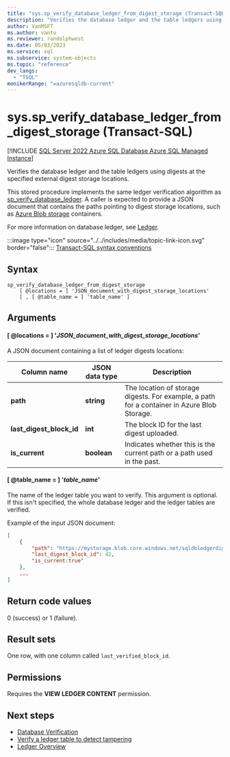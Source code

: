 ```yaml
---
title: "sys.sp_verify_database_ledger_from_digest_storage (Transact-SQL)"
description: "Verifies the database ledger and the table ledgers using digests at the specified external digest storage locations."
author: VanMSFT
ms.author: vanto
ms.reviewer: randolphwest
ms.date: 05/03/2023
ms.service: sql
ms.subservice: system-objects
ms.topic: "reference"
dev_langs:
  - "TSQL"
monikerRange: "=azuresqldb-current"
---
```

# sys.sp_verify_database_ledger_from_digest_storage (Transact-SQL)

[!INCLUDE [SQL Server 2022 Azure SQL Database Azure SQL Managed Instance](../../includes/applies-to-version/sqlserver2022-asdb-asmi.md)]

Verifies the database ledger and the table ledgers using digests at the specified external digest storage locations.

This stored procedure implements the same ledger verification algorithm as [sp_verify_database_ledger](sys-sp-verify-database-ledger-transact-sql.md). A caller is expected to provide a JSON document that contains the paths pointing to digest storage locations, such as [Azure Blob storage](/azure/storage/blobs/storage-blobs-introduction) containers.

For more information on database ledger, see [Ledger](/azure/azure-sql/database/ledger-overview).

:::image type="icon" source="../../includes/media/topic-link-icon.svg" border="false"::: [Transact-SQL syntax conventions](../../t-sql/language-elements/transact-sql-syntax-conventions-transact-sql.md)

## Syntax

```syntaxsql
sp_verify_database_ledger_from_digest_storage
    [ @locations = ] 'JSON_document_with_digest_storage_locations'
    [ , [ @table_name = ] 'table_name' ]
```

## Arguments

#### [ @locations = ] '*JSON_document_with_digest_storage_locations*'

A JSON document containing a list of ledger digests locations:

| Column name | JSON data type | Description |
| --- | --- | --- |
| **path** | **string** | The location of storage digests. For example, a path for a container in Azure Blob Storage. |
| **last_digest_block_id** | **int** | The block ID for the last digest uploaded. |
| **is_current** | **boolean** | Indicates whether this is the current path or a path used in the past. |

#### [ @table_name = ] '*table_name*'

The name of the ledger table you want to verify. This argument is optional. If this isn't specified, the whole database ledger and the ledger tables are verified.

Example of the input JSON document:

```json
[
    {
        "path": "https://mystorage.blob.core.windows.net/sqldbledgerdigests/serverName/DatabaseName/2020-1-1 00:00:00Z",
        "last_digest_block_id": 42,
        "is_current:true"
    },
    ...
]
```

## Return code values

0 (success) or 1 (failure).

## Result sets

One row, with one column called `last_verified_block_id`.

## Permissions

Requires the **VIEW LEDGER CONTENT** permission.

## Next steps

- [Database Verification](../security/ledger/ledger-database-verification.md)
- [Verify a ledger table to detect tampering](../security/ledger/ledger-verify-database.md)
- [Ledger Overview](../security/ledger/ledger-overview.md)
